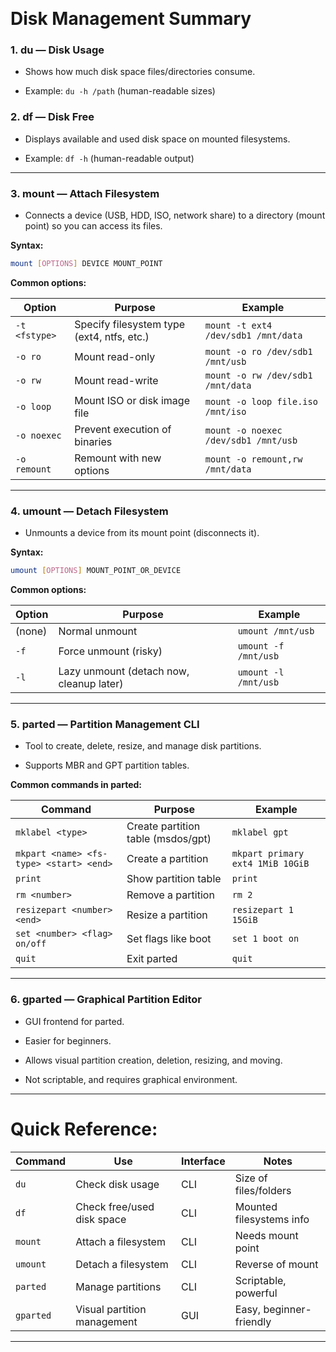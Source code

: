 &nbsp;

# **Disk Management Summary**

### 1\. **du** — Disk Usage

- Shows how much disk space files/directories consume.
    
- Example: `du -h /path` (human-readable sizes)
    

### 2\. **df** — Disk Free

- Displays available and used disk space on mounted filesystems.
    
- Example: `df -h` (human-readable output)
    

* * *

### 3\. **mount** — Attach Filesystem

- Connects a device (USB, HDD, ISO, network share) to a directory (mount point) so you can access its files.

**Syntax:**

```bash
mount [OPTIONS] DEVICE MOUNT_POINT
```

**Common options:**

| Option | Purpose | Example |
| --- | --- | --- |
| `-t <fstype>` | Specify filesystem type (ext4, ntfs, etc.) | `mount -t ext4 /dev/sdb1 /mnt/data` |
| `-o ro` | Mount read-only | `mount -o ro /dev/sdb1 /mnt/usb` |
| `-o rw` | Mount read-write | `mount -o rw /dev/sdb1 /mnt/data` |
| `-o loop` | Mount ISO or disk image file | `mount -o loop file.iso /mnt/iso` |
| `-o noexec` | Prevent execution of binaries | `mount -o noexec /dev/sdb1 /mnt/usb` |
| `-o remount` | Remount with new options | `mount -o remount,rw /mnt/data` |

* * *

### 4\. **umount** — Detach Filesystem

- Unmounts a device from its mount point (disconnects it).

**Syntax:**

```bash
umount [OPTIONS] MOUNT_POINT_OR_DEVICE
```

**Common options:**

| Option | Purpose | Example |
| --- | --- | --- |
| (none) | Normal unmount | `umount /mnt/usb` |
| `-f` | Force unmount (risky) | `umount -f /mnt/usb` |
| `-l` | Lazy unmount (detach now, cleanup later) | `umount -l /mnt/usb` |

* * *

### 5\. **parted** — Partition Management CLI

- Tool to create, delete, resize, and manage disk partitions.
    
- Supports MBR and GPT partition tables.
    

**Common commands in parted:**

| Command | Purpose | Example |
| --- | --- | --- |
| `mklabel <type>` | Create partition table (msdos/gpt) | `mklabel gpt` |
| `mkpart <name> <fs-type> <start> <end>` | Create a partition | `mkpart primary ext4 1MiB 10GiB` |
| `print` | Show partition table | `print` |
| `rm <number>` | Remove a partition | `rm 2` |
| `resizepart <number> <end>` | Resize a partition | `resizepart 1 15GiB` |
| `set <number> <flag> on/off` | Set flags like boot | `set 1 boot on` |
| `quit` | Exit parted | `quit` |

* * *

### 6\. **gparted** — Graphical Partition Editor

- GUI frontend for parted.
    
- Easier for beginners.
    
- Allows visual partition creation, deletion, resizing, and moving.
    
- Not scriptable, and requires graphical environment.
    

* * *

# Quick Reference:

| Command | Use | Interface | Notes |
| --- | --- | --- | --- |
| `du` | Check disk usage | CLI | Size of files/folders |
| `df` | Check free/used disk space | CLI | Mounted filesystems info |
| `mount` | Attach a filesystem | CLI | Needs mount point |
| `umount` | Detach a filesystem | CLI | Reverse of mount |
| `parted` | Manage partitions | CLI | Scriptable, powerful |
| `gparted` | Visual partition management | GUI | Easy, beginner-friendly |

* * *

&nbsp;

&nbsp;